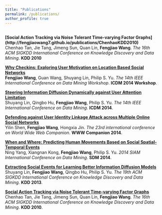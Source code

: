 ```yaml
---
title: "Publications"
permalink: /publications/
author_profile: true
---
```

<br>
<b>[Social Action Tracking via Noise Tolerant Time-varying Factor Graphs](http://fengjiaowang7.github.io/publications/ChenhaoKDD2010)</b> <br> 
Chenhao Tan, Jie Tang, Jimeng Sun, Quan Lin, <b>Fengjiao Wang</b>.
<i>The 16th ACM SIGKDD International Conference on Knowledge Discovery and Data Mining</i>. <b>KDD 2010</b>

<b>[Why Checkins: Exploring User Motivation on Location Based Social Networks](http://fengjiaowang7.github.io/publications/FengjiaoICDM2014)</b> <br> 
<b>Fengjiao Wang</b>, Guan Wang, Shuyang Lin, Philip S. Yu.
<i>The 14th IEEE International Conference on Data Mining Workshop</i>. <b>ICDM 2014 Workshop</b>.

<b>[Steering Information Diffusion Dynamically against User Attention Limitation](http://fengjiaowang7.github.io/publications/ShuyangICDM2014)</b> <br> 
Shuyang Lin, Qingbo Hu, <b>Fengjiao Wang</b>, Philip S. Yu.
<i>The 14th IEEE International Conference on Data Mining</i>. <b>ICDM 2014</b>.

<b>[Defending against User Identity Linkage Attack across Multiple Online Social Networks](http://fengjiaowang7.github.io/publications/YilinWWW2014)</b> <br> 
Yilin Shen, <b>Fengjiao Wang</b>, Hongxia Jin.
<i>The 23rd international conference on World Wide Web Companion</i>. <b>WWW Companion 2014</b>.

<b>[When and Where: Predicting Human Movements Based on Social Spatial-Temporal Events](http://fengjiaowang7.github.io/publications/NingSDM2014)</b> <br> 
Ning Yang, Xiangnan Kong, <b>Fengjiao Wang</b>, Philip S. Yu.
<i>2014 SIAM International Conference on Data Mining</i>. <b>SDM 2014</b>.

<b>[Extracting Social Events for Learning Better Information Diffusion Models](http://fengjiaowang7.github.io/publications/ShuyangKDD2013)</b> <br> 
Shuyang Lin, <b>Fengjiao Wang</b>, Qingbo Hu, Philip S. Yu.
<i>The 19th ACM SIGKDD International Conference on Knowledge Discovery and Data Mining</i>. <b>KDD 2013</b>.

<b>[Social Action Tracking via Noise Tolerant Time-varying Factor Graphs](http://fengjiaowang7.github.io/publications/ChenhaoKDD2010)</b> <br> 
Chenhao Tan, Jie Tang, Jimeng Sun, Quan Lin, <b>Fengjiao Wang</b>.
<i>The 16th ACM SIGKDD International Conference on Knowledge Discovery and Data Mining</i>. <b>KDD 2010</b>.


